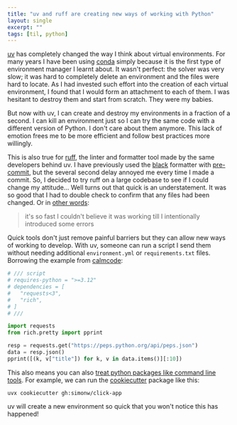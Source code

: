 ```yaml
---
title: "uv and ruff are creating new ways of working with Python"
layout: single
excerpt: ""
tags: [til, python]
---
```


[uv](https://docs.astral.sh/uv/) has completely changed the way I think about virtual environments. For many years I have been using [conda](https://docs.conda.io/projects/conda/en/latest/user-guide/getting-started.html) simply because it is the first type of environment manager I learnt about. It wasn't perfect: the solver was very slow; it was hard to completely delete an environment and the files were hard to locate. As I had invested such effort into the creation of each virtual environment, I found that I would form an attachment to each of them. I was hesitant to destroy them and start from scratch. They were my babies.

But now with uv, I can create and destroy my environments in a fraction of a second. I can kill an environment just so I can try the same code with a different version of Python. I don't care about them anymore. This lack of emotion frees me to be more efficient and follow best practices more willingly.

This is also true for [ruff](https://docs.astral.sh/ruff/#testimonials), the linter and formatter tool made by the same developers behind uv. I have previously used the [black](https://black.readthedocs.io/en/stable/index.html) formatter with [pre-commit](https://pre-commit.com/), but the several second delay annoyed me every time I made a commit. So, I decided to try ruff on a large codebase to see if I could change my attitude... Well turns out that quick is an understatement. It was so good that I had to double check to confirm that any files had been changed. Or in [other words](https://x.com/tiangolo/status/1591912354882764802?mx=2):

> it's so fast I couldn't believe it was working till I intentionally introduced some errors

Quick tools don't just remove painful barriers but they can allow new ways of working to develop. With uv, someone can run a script I send them without needing additional `environment.yml` or `requirements.txt` files. Borrowing the example from [calmcode](https://calmcode.io/course/uv/run):

```python
# /// script
# requires-python = ">=3.12"
# dependencies = [
#   "requests<3",
#   "rich",
# ]
# ///

import requests
from rich.pretty import pprint

resp = requests.get("https://peps.python.org/api/peps.json")
data = resp.json()
pprint([(k, v["title"]) for k, v in data.items()][:10])

```

This also means you can also [treat python packages like command line tools](https://til.simonwillison.net/python/uv-cli-apps). For example, we can run the [cookiecutter](https://cookiecutter.readthedocs.io/en/stable/) package like this:

```
uvx cookiecutter gh:simonw/click-app
```

uv will create a new environment so quick that you won't notice this has happened!

